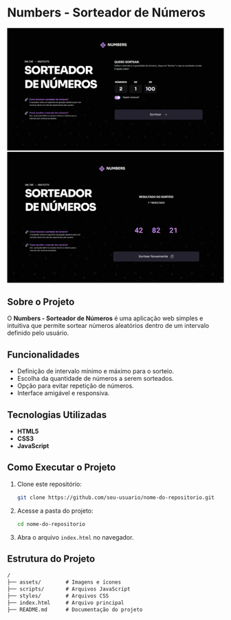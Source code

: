 # Numbers - Sorteador de Números

![Imagem do Projeto 1](./assets/sorteador1.png)
![Imagem do Projeto 2](./assets/sorteador2.png)

## Sobre o Projeto
O **Numbers - Sorteador de Números** é uma aplicação web simples e intuitiva que permite sortear números aleatórios dentro de um intervalo definido pelo usuário.

## Funcionalidades
- Definição de intervalo mínimo e máximo para o sorteio.
- Escolha da quantidade de números a serem sorteados.
- Opção para evitar repetição de números.
- Interface amigável e responsiva.

## Tecnologias Utilizadas
- **HTML5**
- **CSS3**
- **JavaScript**

## Como Executar o Projeto
1. Clone este repositório:
   ```sh
   git clone https://github.com/seu-usuario/nome-do-repositorio.git
   ```
2. Acesse a pasta do projeto:
   ```sh
   cd nome-do-repositorio
   ```
3. Abra o arquivo `index.html` no navegador.

## Estrutura do Projeto
```
/
├── assets/        # Imagens e ícones
├── scripts/       # Arquivos JavaScript
├── styles/        # Arquivos CSS
├── index.html     # Arquivo principal
├── README.md      # Documentação do projeto
```

